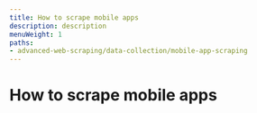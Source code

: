 ```yaml
---
title: How to scrape mobile apps
description: description
menuWeight: 1
paths:
- advanced-web-scraping/data-collection/mobile-app-scraping
---
```


# How to scrape mobile apps
